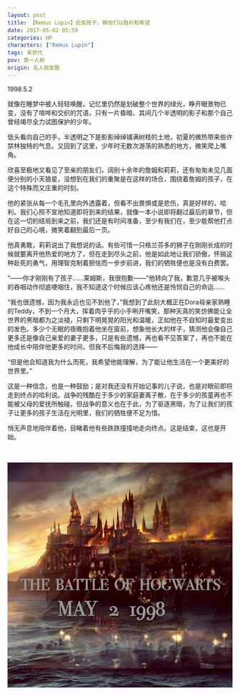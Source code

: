 ```yaml
---
layout: post
title: 【Remus Lupin】庇佑孩子，赐他们以胜利和希望
date: 2017-05-02 05:59
categories: HP
characters: ["Remus Lupin"]
tags: 亲世代
pov: 第一人称
origin: 名人朋友圈
---
```


1998.5.2

就像在睡梦中被人轻轻唤醒，记忆里仍然是划破整个世界的绿光，睁开眼景物已变，没有了喧哗和交织的咒语，只有一片昏暗、其间几个半透明的影子和那个自己曾经竭尽全力试图保护的少年。

低头看向自己的手，半透明之下是影影绰绰铺满树枝的土地，初夏的微热带来些许禁林独特的气息。又回到了这里，少年时无数次游荡的熟悉的地方，微笑爬上嘴角。

欣喜至极地又看见了至亲的朋友们，阔别十余年的詹姆和莉莉，还有匆匆未见几面便分别的小天狼星，没想到在我们的重聚是在这样的场合，围绕着詹姆的孩子，在这个特殊而又庄重的时刻。

他的紧张从每一个毛孔里向外透露着，但看不出畏惧或是悲伤，真是好样的，哈利。我们心照不宣地知道即将到来的结果，就像一本小说即将翻过最后的章节，但在这一切的结局到来之前，我们还是有时间准备，至少有我们在，至少能帮他打点好自己的心境，微笑着翻到最后一页。

他真勇敢，莉莉说出了我想说的话。有些可惜一只格兰芬多的狮子在刚刚长成的时候就要离开他热爱的地方了，但在走到尽头之前，他是如此地让我们骄傲，怀揣这种赴死的勇气，用理智克制着胆怯而一步步前进，我们的牺牲便也是没有白费罢。

“——你才刚刚有了孩子……莱姆斯，我很抱歉——”他转向了我，歉意几乎被喉头的吞咽动作彻底哽咽住，我不知道这个时候应该心疼他还是怜悯自己的命运……

“我也很遗憾，因为我永远也见不到他了，”我想到了此刻大概正在Dora母亲家熟睡的Teddy，不到一个月大，挥着肉乎乎的小手咧开嘴笑，那种天真的笑仿佛能让全世界的黑暗都为之淡褪，只剩下明晃晃的阳光和温暖，正如他在不自知时最爱变出的发色。多少个无眠的夜晚抱着他坐在窗前，想象他长大的样子，猜测他会像自己更多还是像自己亲爱的妻子更多，只是有些遗憾，再也看不见答案了，再也不能在他成长中陪伴他更多的时间，但我不后悔我的选择——

“但是他会知道我为什么而死，我希望他能理解，为了能让他生活在一个更美好的世界里。”

这是一种信念，也是一种鼓励；是对我还没有开始记事的儿子说，也是对眼前即将走到终点的哈利说。战争的残酷在于多少的家庭妻离子散，在于多少的孩童再也不能被父母的爱抚所触碰，但战争的意义也在于此，为了驱逐黑暗，为了让我们的孩子让更多的孩子生活在光明里，我们的牺牲便不足为惜。

悄无声息地陪伴着他，目睹着他有些跌跌撞撞地走向终点。这是结束，这也是开始。

<br><br>
![](https://github.com/junesirius/junesirius.github.io/blob/master/assets/images/mrpyq/2017-05-02-Remus-Lupin.jpg)